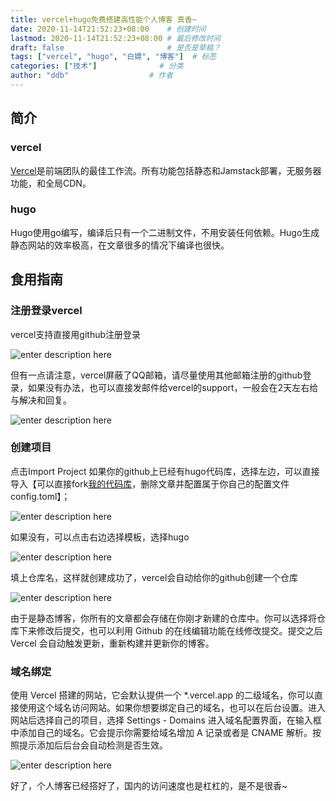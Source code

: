 ```yaml
---
title: vercel+hugo免费搭建高性能个人博客 真香~
date: 2020-11-14T21:52:23+08:00    # 创建时间
lastmod: 2020-11-14T21:52:23+08:00 # 最后修改时间
draft: false                       # 是否是草稿？
tags: ["vercel", "hugo", "白嫖", "博客"]  # 标签
categories: ["技术"]              # 分类
author: "ddb"                  # 作者
---
```



## 简介

### vercel

[Vercel](https://vercel.com/)是前端团队的最佳工作流。所有功能包括静态和Jamstack部署，无服务器功能，和全局CDN。

### hugo

Hugo使用go编写，编译后只有一个二进制文件，不用安装任何依赖。Hugo生成静态网站的效率极高，在文章很多的情况下编译也很快。


## 食用指南

### 注册登录vercel

vercel支持直接用github注册登录

![enter description here](https://gitee.com/huangxd/imges/raw/master/小书匠/1605362463004.png)

但有一点请注意，vercel屏蔽了QQ邮箱，请尽量使用其他邮箱注册的github登录，如果没有办法，也可以直接发邮件给vercel的support，一般会在2天左右给与解决和回复。

![enter description here](https://gitee.com/huangxd/imges/raw/master/小书匠/1605362649882.png)

### 创建项目

点击Import Project
如果你的github上已经有hugo代码库，选择左边，可以直接导入【可以直接fork[我的代码库](https://github.com/huangxd-/hugo)，删除文章并配置属于你自己的配置文件config.toml】；

![enter description here](https://gitee.com/huangxd/imges/raw/master/小书匠/1605363018074.png)

如果没有，可以点击右边选择模板，选择hugo

![enter description here](https://gitee.com/huangxd/imges/raw/master/小书匠/1605363164104.png)

填上仓库名，这样就创建成功了，vercel会自动给你的github创建一个仓库

![enter description here](https://gitee.com/huangxd/imges/raw/master/小书匠/1605363224901.png)

由于是静态博客，你所有的文章都会存储在你刚才新建的仓库中。你可以选择将仓库下来修改后提交，也可以利用 Github 的在线编辑功能在线修改提交。提交之后 Vercel 会自动触发更新，重新构建并更新你的博客。

### 域名绑定

使用 Vercel 搭建的网站，它会默认提供一个 *.vercel.app 的二级域名，你可以直接使用这个域名访问网站。如果你想要绑定自己的域名，也可以在后台设置。进入网站后选择自己的项目，选择 Settings - Domains 进入域名配置界面，在输入框中添加自己的域名。它会提示你需要给域名增加 A 记录或者是 CNAME 解析。按照提示添加后后台会自动检测是否生效。

![enter description here](https://gitee.com/huangxd/imges/raw/master/小书匠/1605363341432.png)

好了，个人博客已经搭好了，国内的访问速度也是杠杠的，是不是很香~